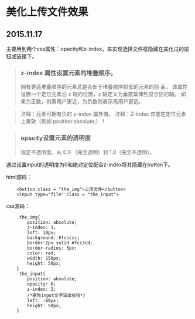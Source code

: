 # 美化上传文件效果
## 2015.11.17

主要用到两个css属性：opacity和z-index，来实现选择文件框隐藏在美化过的按钮或链接下。

> ### z-index 属性设置元素的堆叠顺序。
> 拥有更高堆叠顺序的元素总是会处于堆叠顺序较低的元素的前     面。
> 该属性设置一个定位元素沿 z 轴的位置，z 轴定义为垂直延伸到显示区的轴。
> 如果为正数，则离用户更近，为负数则表示离用户更远。

> 注释：元素可拥有负的 z-index 属性值。
> 注释：Z-index 仅能在定位元素上奏效（例如 position:absolute;）！

> ### opacity设置元素的透明度
> 规定不透明度。从 0.0 （完全透明）到 1.0（完全不透明）。

通过设置input的透明度为0和绝对定位配合z-index将其隐藏在button下。

html源码：

		<button class = "the_img">上传文件</button>
		<input type="file" class = "the_input">

css源码：

		.the_img{
			position: absolute;
			z-index: 1;
			left: 10px;
			background: #fccccc;
			border:2px solid #fcc3cd;
			border-radius: 5px;
			color: red;
			width: 150px;
			height: 50px;
		}
		.the_input{
			position: absolute;
			opacity: 0;
			z-index: 2;
			/*避免input文字溢出按钮*/
			left: -60px;
			height: 50px;
		}
